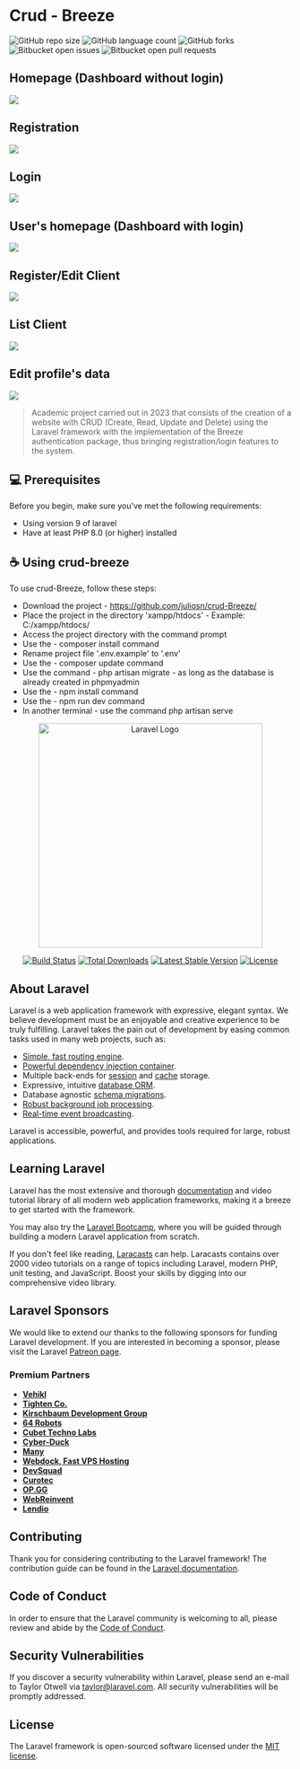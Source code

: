 # Crud - Breeze

![GitHub repo size](https://img.shields.io/github/repo-size/juliosn/scheduling-services_CRUD?style=for-the-badge)
![GitHub language count](https://img.shields.io/github/languages/count/juliosn/scheduling-services_CRUD?style=for-the-badge)
![GitHub forks](https://img.shields.io/github/forks/juliosn/scheduling-services_CRUD?style=for-the-badge)
![Bitbucket open issues](https://img.shields.io/bitbucket/issues/juliosn/scheduling-services_CRUD?style=for-the-badge)
![Bitbucket open pull requests](https://img.shields.io/bitbucket/pr-raw/juliosn/scheduling-services_CRUD?style=for-the-badge)

<h2>Homepage (Dashboard without login)</h2>
<img src="https://github.com/juliosn/crud-Breeze/assets/99426563/1dbbbf37-3f91-4c08-a02c-eaad7b1dc7c9">

<h2>Registration</h2>
<img src="https://github.com/juliosn/crud-Breeze/assets/99426563/ea258ca4-4416-4ee5-a637-a0eca4745c14">

<h2>Login</h2>
<img src="https://github.com/juliosn/crud-Breeze/assets/99426563/4a40194a-dab7-4566-b3b8-ab06ba4d68b6">

<h2>User's homepage (Dashboard with login)</h2>
<img src="https://github.com/juliosn/crud-Breeze/assets/99426563/84b7a373-cb17-4404-9765-05cb845bcc6c">

<h2>Register/Edit Client</h2>
<img src="https://github.com/juliosn/crud-Breeze/assets/99426563/fd35a4ca-a3e9-499b-91cb-bd0dc1646246">

<h2>List Client</h2>
<img src="https://github.com/juliosn/crud-Breeze/assets/99426563/15e951ea-ed76-4452-a636-3672b3976683">

<h2>Edit profile's data</h2>
<img src="https://github.com/juliosn/crud-Breeze/assets/99426563/d9ec2583-abf7-4a5a-958d-632fce64486f">

> Academic project carried out in 2023 that consists of the creation of a website with CRUD (Create, Read, Update and Delete) using the Laravel framework with the implementation of the Breeze authentication package, thus bringing registration/login features to the system.


## 💻 Prerequisites

Before you begin, make sure you've met the following requirements:

- Using version 9 of laravel
- Have at least PHP 8.0 (or higher) installed

## ☕ Using crud-breeze

To use crud-Breeze, follow these steps:

- Download the project - https://github.com/juliosn/crud-Breeze/
- Place the project in the directory 'xampp/htdocs' - Example: C:/xampp/htdocs/
- Access the project directory with the command prompt
- Use the - composer install command
- Rename project file '.env.example' to '.env'
- Use the - composer update command
- Use the command - php artisan migrate - as long as the database is already created in phpmyadmin
- Use the - npm install command
- Use the - npm run dev command 
- In another terminal - use the command php artisan serve

<p align="center"><a href="https://laravel.com" target="_blank"><img src="https://raw.githubusercontent.com/laravel/art/master/logo-lockup/5%20SVG/2%20CMYK/1%20Full%20Color/laravel-logolockup-cmyk-red.svg" width="400" alt="Laravel Logo"></a></p>

<p align="center">
<a href="https://github.com/laravel/framework/actions"><img src="https://github.com/laravel/framework/workflows/tests/badge.svg" alt="Build Status"></a>
<a href="https://packagist.org/packages/laravel/framework"><img src="https://img.shields.io/packagist/dt/laravel/framework" alt="Total Downloads"></a>
<a href="https://packagist.org/packages/laravel/framework"><img src="https://img.shields.io/packagist/v/laravel/framework" alt="Latest Stable Version"></a>
<a href="https://packagist.org/packages/laravel/framework"><img src="https://img.shields.io/packagist/l/laravel/framework" alt="License"></a>
</p>

## About Laravel

Laravel is a web application framework with expressive, elegant syntax. We believe development must be an enjoyable and creative experience to be truly fulfilling. Laravel takes the pain out of development by easing common tasks used in many web projects, such as:

- [Simple, fast routing engine](https://laravel.com/docs/routing).
- [Powerful dependency injection container](https://laravel.com/docs/container).
- Multiple back-ends for [session](https://laravel.com/docs/session) and [cache](https://laravel.com/docs/cache) storage.
- Expressive, intuitive [database ORM](https://laravel.com/docs/eloquent).
- Database agnostic [schema migrations](https://laravel.com/docs/migrations).
- [Robust background job processing](https://laravel.com/docs/queues).
- [Real-time event broadcasting](https://laravel.com/docs/broadcasting).

Laravel is accessible, powerful, and provides tools required for large, robust applications.

## Learning Laravel

Laravel has the most extensive and thorough [documentation](https://laravel.com/docs) and video tutorial library of all modern web application frameworks, making it a breeze to get started with the framework.

You may also try the [Laravel Bootcamp](https://bootcamp.laravel.com), where you will be guided through building a modern Laravel application from scratch.

If you don't feel like reading, [Laracasts](https://laracasts.com) can help. Laracasts contains over 2000 video tutorials on a range of topics including Laravel, modern PHP, unit testing, and JavaScript. Boost your skills by digging into our comprehensive video library.

## Laravel Sponsors

We would like to extend our thanks to the following sponsors for funding Laravel development. If you are interested in becoming a sponsor, please visit the Laravel [Patreon page](https://patreon.com/taylorotwell).

### Premium Partners

- **[Vehikl](https://vehikl.com/)**
- **[Tighten Co.](https://tighten.co)**
- **[Kirschbaum Development Group](https://kirschbaumdevelopment.com)**
- **[64 Robots](https://64robots.com)**
- **[Cubet Techno Labs](https://cubettech.com)**
- **[Cyber-Duck](https://cyber-duck.co.uk)**
- **[Many](https://www.many.co.uk)**
- **[Webdock, Fast VPS Hosting](https://www.webdock.io/en)**
- **[DevSquad](https://devsquad.com)**
- **[Curotec](https://www.curotec.com/services/technologies/laravel/)**
- **[OP.GG](https://op.gg)**
- **[WebReinvent](https://webreinvent.com/?utm_source=laravel&utm_medium=github&utm_campaign=patreon-sponsors)**
- **[Lendio](https://lendio.com)**

## Contributing

Thank you for considering contributing to the Laravel framework! The contribution guide can be found in the [Laravel documentation](https://laravel.com/docs/contributions).

## Code of Conduct

In order to ensure that the Laravel community is welcoming to all, please review and abide by the [Code of Conduct](https://laravel.com/docs/contributions#code-of-conduct).

## Security Vulnerabilities

If you discover a security vulnerability within Laravel, please send an e-mail to Taylor Otwell via [taylor@laravel.com](mailto:taylor@laravel.com). All security vulnerabilities will be promptly addressed.

## License

The Laravel framework is open-sourced software licensed under the [MIT license](https://opensource.org/licenses/MIT).

